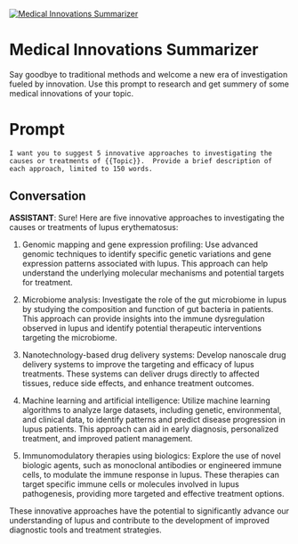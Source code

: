 
[![Medical Innovations Summarizer](https://flow-prompt-covers.s3.us-west-1.amazonaws.com/icon/minimalist/mini_14.png)]()
# Medical Innovations Summarizer 
Say goodbye to traditional methods and welcome a new era of investigation fueled by innovation. Use this prompt to research and get summery of some medical innovations of your topic.

# Prompt

```
I want you to suggest 5 innovative approaches to investigating the causes or treatments of {{Topic}}.  Provide a brief description of each approach, limited to 150 words.
```

## Conversation

**ASSISTANT**: Sure! Here are five innovative approaches to investigating the causes or treatments of lupus erythematosus:



1. Genomic mapping and gene expression profiling: Use advanced genomic techniques to identify specific genetic variations and gene expression patterns associated with lupus. This approach can help understand the underlying molecular mechanisms and potential targets for treatment.



2. Microbiome analysis: Investigate the role of the gut microbiome in lupus by studying the composition and function of gut bacteria in patients. This approach can provide insights into the immune dysregulation observed in lupus and identify potential therapeutic interventions targeting the microbiome.



3. Nanotechnology-based drug delivery systems: Develop nanoscale drug delivery systems to improve the targeting and efficacy of lupus treatments. These systems can deliver drugs directly to affected tissues, reduce side effects, and enhance treatment outcomes.



4. Machine learning and artificial intelligence: Utilize machine learning algorithms to analyze large datasets, including genetic, environmental, and clinical data, to identify patterns and predict disease progression in lupus patients. This approach can aid in early diagnosis, personalized treatment, and improved patient management.



5. Immunomodulatory therapies using biologics: Explore the use of novel biologic agents, such as monoclonal antibodies or engineered immune cells, to modulate the immune response in lupus. These therapies can target specific immune cells or molecules involved in lupus pathogenesis, providing more targeted and effective treatment options.



These innovative approaches have the potential to significantly advance our understanding of lupus and contribute to the development of improved diagnostic tools and treatment strategies.


